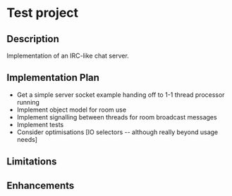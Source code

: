 # Test project

## Description

Implementation of an IRC-like chat server.

## Implementation Plan

* Get a simple server socket example handing off to 1-1 thread processor running
* Implement object model for room use
* Implement signalling between threads for room broadcast messages
* Implement tests
* Consider optimisations [IO selectors -- although really beyond usage needs]


## Limitations

## Enhancements

